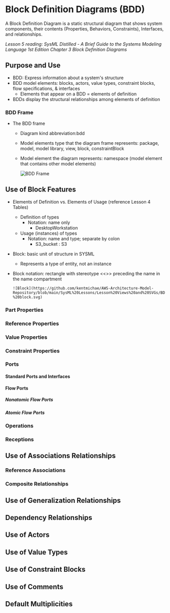 # Block Definition Diagrams (BDD)

A Block Definition Diagram is a static structural diagram that shows system components, their contents (Properties, Behaviors, Constraints), Interfaces, and relationships.

*Lesson 5 reading: SysML Distilled - A Brief Guide to the Systems Modeling Language 1st Edition Chapter 3 Block Definition Diagrams*

## Purpose and Use

- BDD: Express information about a system's structure
- BDD model elements: blocks, actors, value types, constraint blocks, flow specifications, & interfaces
  - Elements that appear on a BDD = elements of definition
- BDDs display the structural relationships among elements of definition

### BDD Frame

- The BDD frame
  - Diagram kind abbreviation:bdd
  - Model elements type that the diagram frame represents: package, model, model library, view, block, constraintBlock
  - Model element the diagram represents: namespace (model element that contains other model elements)


    ![BDD Frame](https://github.com/kentmichae/AWS-Architecture-Model-Repository/blob/main/SysML%20Lessons/Lesson%20Views%20and%20SVGs/BDD%20Lesson%20-%20BDD%20Frame.svg)

## Use of Block Features

- Elements of Definition vs. Elements of Usage (reference Lesson 4 Tables)
  - Definition of types
    - Notation: name only
      - DesktopWorkstation
  - Usage (instances) of types
    - Notation: name and type; separate by colon
      - S3_bucket : S3
- Block: basic unit of structure in SYSML
  - Represents a type of entity, not an instance
- Block notation: rectangle with stereotype <<<block>>> preceding the name in the name compartment

      ![Block](https://github.com/kentmichae/AWS-Architecture-Model-Repository/blob/main/SysML%20Lessons/Lesson%20Views%20and%20SVGs/BDD%20Lesson%20-%20block.svg)

### Part Properties


### Reference Properties


### Value Properties



### Constraint Properties



### Ports



#### Standard Ports and Interfaces



#### Flow Ports




##### Nonatomic Flow Ports


##### Atomic Flow Ports


### Operations



### Receptions



## Use of Associations Relationships


### Reference Associations



### Composite Relationships



## Use of Generalization Relationships



## Dependency Relationships



## Use of Actors



## Use of Value Types



## Use of Constraint Blocks



## Use of Comments


## Default Multiplicities





